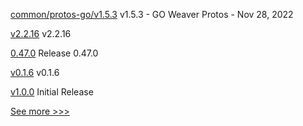 
[common/protos-go/v1.5.3](https://github.com/hyperledger-labs/weaver-dlt-interoperability/releases/tag/common/protos-go/v1.5.3) v1.5.3 - GO Weaver Protos - Nov 28, 2022

[v2.2.16](https://github.com/hyperledger/fabric-sdk-node/releases/tag/v2.2.16) v2.2.16

[0.47.0](https://github.com/hyperledger/aries-vcx/releases/tag/0.47.0) Release 0.47.0

[v0.1.6](https://github.com/hyperledger/fabric-protos/releases/tag/v0.1.6) v0.1.6

[v1.0.0](https://github.com/hyperledger-labs/fabric-topologies/releases/tag/v1.0.0) Initial Release


[See more >>>](https://start-here.hyperledger.org/releases)
